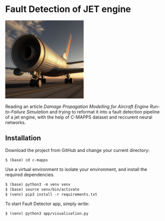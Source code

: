 # Fault Detection of JET engine
[<img src="app/assets/image.png" width="250"/>](app/assets/image.png) 

Reading an article *Damage Propagation Modelling for Aircraft Engine Run-to-Failure Simulation* and trying to reformat it into a fault detection pipeline of a jet engine, with the help of C-MAPPS dataset and reccurent neural networks.

## Installation
Download the project from GitHub and change your current directory:
```
$ (base) cd c-mapps
```
Use a virtual environment to isolate your environment, and install the required dependencies.
```
$ (base) python3 -m venv venv
$ (base) source venv/bin/activate
$ (venv) pip3 install -r requirements.txt
```

To start Fault Detector app, simply write:
```
$ (venv) python3 app/visualisation.py
```

